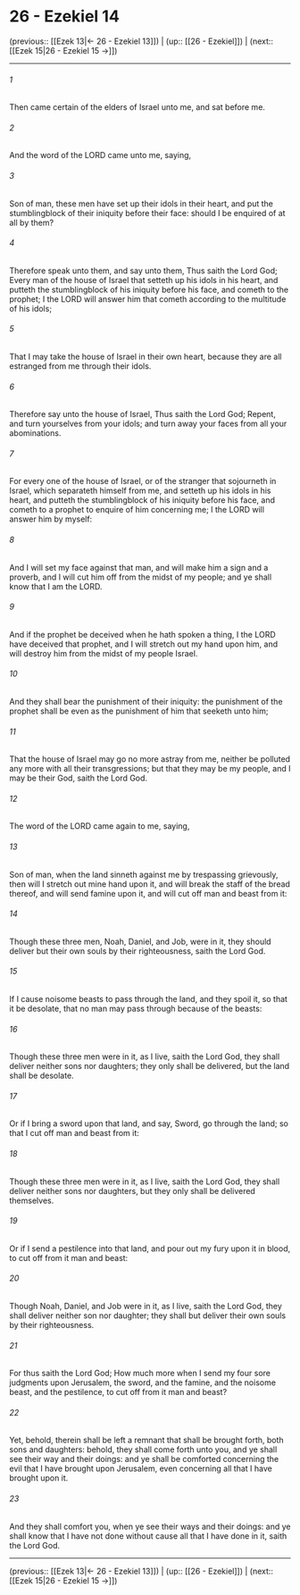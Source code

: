 # 26 - Ezekiel 14

(previous:: [[Ezek 13|← 26 - Ezekiel 13]]) | (up:: [[26 - Ezekiel]]) | (next:: [[Ezek 15|26 - Ezekiel 15 →]])

***


###### 1 
Then came certain of the elders of Israel unto me, and sat before me. 

###### 2 
And the word of the LORD came unto me, saying, 

###### 3 
Son of man, these men have set up their idols in their heart, and put the stumblingblock of their iniquity before their face: should I be enquired of at all by them? 

###### 4 
Therefore speak unto them, and say unto them, Thus saith the Lord God; Every man of the house of Israel that setteth up his idols in his heart, and putteth the stumblingblock of his iniquity before his face, and cometh to the prophet; I the LORD will answer him that cometh according to the multitude of his idols; 

###### 5 
That I may take the house of Israel in their own heart, because they are all estranged from me through their idols. 

###### 6 
Therefore say unto the house of Israel, Thus saith the Lord God; Repent, and turn yourselves from your idols; and turn away your faces from all your abominations. 

###### 7 
For every one of the house of Israel, or of the stranger that sojourneth in Israel, which separateth himself from me, and setteth up his idols in his heart, and putteth the stumblingblock of his iniquity before his face, and cometh to a prophet to enquire of him concerning me; I the LORD will answer him by myself: 

###### 8 
And I will set my face against that man, and will make him a sign and a proverb, and I will cut him off from the midst of my people; and ye shall know that I am the LORD. 

###### 9 
And if the prophet be deceived when he hath spoken a thing, I the LORD have deceived that prophet, and I will stretch out my hand upon him, and will destroy him from the midst of my people Israel. 

###### 10 
And they shall bear the punishment of their iniquity: the punishment of the prophet shall be even as the punishment of him that seeketh unto him; 

###### 11 
That the house of Israel may go no more astray from me, neither be polluted any more with all their transgressions; but that they may be my people, and I may be their God, saith the Lord God. 

###### 12 
The word of the LORD came again to me, saying, 

###### 13 
Son of man, when the land sinneth against me by trespassing grievously, then will I stretch out mine hand upon it, and will break the staff of the bread thereof, and will send famine upon it, and will cut off man and beast from it: 

###### 14 
Though these three men, Noah, Daniel, and Job, were in it, they should deliver but their own souls by their righteousness, saith the Lord God. 

###### 15 
If I cause noisome beasts to pass through the land, and they spoil it, so that it be desolate, that no man may pass through because of the beasts: 

###### 16 
Though these three men were in it, as I live, saith the Lord God, they shall deliver neither sons nor daughters; they only shall be delivered, but the land shall be desolate. 

###### 17 
Or if I bring a sword upon that land, and say, Sword, go through the land; so that I cut off man and beast from it: 

###### 18 
Though these three men were in it, as I live, saith the Lord God, they shall deliver neither sons nor daughters, but they only shall be delivered themselves. 

###### 19 
Or if I send a pestilence into that land, and pour out my fury upon it in blood, to cut off from it man and beast: 

###### 20 
Though Noah, Daniel, and Job were in it, as I live, saith the Lord God, they shall deliver neither son nor daughter; they shall but deliver their own souls by their righteousness. 

###### 21 
For thus saith the Lord God; How much more when I send my four sore judgments upon Jerusalem, the sword, and the famine, and the noisome beast, and the pestilence, to cut off from it man and beast? 

###### 22 
Yet, behold, therein shall be left a remnant that shall be brought forth, both sons and daughters: behold, they shall come forth unto you, and ye shall see their way and their doings: and ye shall be comforted concerning the evil that I have brought upon Jerusalem, even concerning all that I have brought upon it. 

###### 23 
And they shall comfort you, when ye see their ways and their doings: and ye shall know that I have not done without cause all that I have done in it, saith the Lord God.

***

(previous:: [[Ezek 13|← 26 - Ezekiel 13]]) | (up:: [[26 - Ezekiel]]) | (next:: [[Ezek 15|26 - Ezekiel 15 →]])
